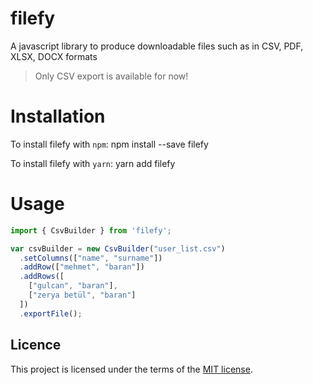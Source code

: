 # filefy
A javascript library to produce downloadable files such as in CSV, PDF, XLSX, DOCX formats

> Only CSV export is available for now!

# Installation

To install filefy with `npm`:
    npm install --save filefy

To install filefy with `yarn`:
    yarn add filefy

# Usage

```js
import { CsvBuilder } from 'filefy';

var csvBuilder = new CsvBuilder("user_list.csv")
  .setColumns(["name", "surname"])
  .addRow(["mehmet", "baran"])
  .addRows([
    ["gulcan", "baran"],
    ["zerya betül", "baran"]
  ])
  .exportFile();
```

## Licence

This project is licensed under the terms of the [MIT license](/LICENSE).
